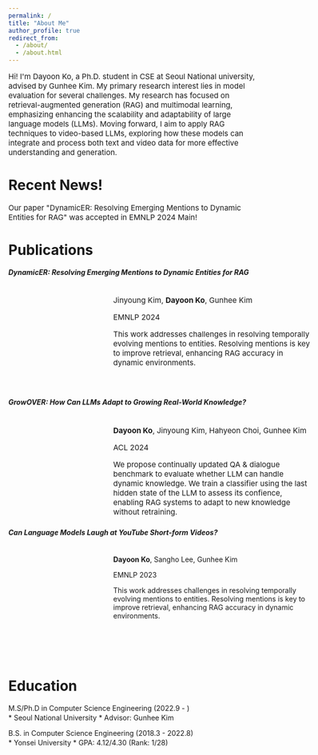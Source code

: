 ```yaml
---
permalink: /
title: "About Me"
author_profile: true
redirect_from: 
  - /about/
  - /about.html
---
```


<p style="font-size:15px;">Hi! I'm Dayoon Ko, a Ph.D. student in CSE at Seoul National university, advised by Gunhee Kim. My primary research interest lies in model evaluation for several challenges.  My research has focused on retrieval-augmented generation (RAG) and multimodal learning, emphasizing enhancing the scalability and adaptability of large language models (LLMs). Moving forward, I aim to apply RAG techniques to video-based LLMs, exploring how these models can integrate and process both text and video data for more effective understanding and generation.</p>

Recent News!
======
<p style="font-size:15px;">Our paper "DynamicER: Resolving Emerging Mentions to Dynamic Entities for RAG" was accepted in EMNLP 2024 Main!</p>

Publications
======
<h5 style="margin-top:0px">DynamicER: Resolving Emerging Mentions to Dynamic Entities for RAG</h5>
<div class="pub_item" style="display: inline-flex; padding-bottom:20px;">
  <div class="pub_img" style="height:200px; width:200px; object-fit:cover;">
    <img src="https://dayoon-ko.github.io/images/dynamicer.png" alt="">
  </div>
  <div class="pub_detail" style="margin-left:10px; width:400px">
    <p style="font-size:15px; margin-bottom:2px">Jinyoung Kim, <b>Dayoon Ko</b>, Gunhee Kim</p>
    <p style="font-size:15px; margin-bottom:2px">EMNLP 2024</p>
    <p style="font-size:15px; margin-bottom:2px">This work addresses challenges in resolving temporally evolving mentions to entities. Resolving mentions is key to improve retrieval, enhancing RAG accuracy in dynamic environments.</p>
  </div>
</div>

<h5 style="margin-top:0px">GrowOVER: How Can LLMs Adapt to Growing Real-World Knowledge?</h5>
<div class="pub_item" style="display: inline-flex; padding-bottom:20px;">
  <div class="pub_img" style="height:200px; width:200px; object-fit:cover;">
    <img src="https://dayoon-ko.github.io/images/dynamicer.png" alt="">
  </div>
  <div class="pub_detail" style="margin-left:10px; width:400px">
    <p style="font-size:15px; margin-bottom:2px"><b>Dayoon Ko</b>, Jinyoung Kim, Hahyeon Choi, Gunhee Kim</p>
    <p style="font-size:15px; margin-bottom:2px">ACL 2024</p>
    <p style="font-size:15px; margin-bottom:2px">We propose continually updated QA & dialogue benchmark to evaluate whether LLM can handle dynamic knowledge. We train a classifier using the last hidden state of the LLM to assess its confience, enabling RAG systems to adapt to new knowledge without retraining.</p>
  </div>
</div>

<h5 style="margin-top:0px">Can Language Models Laugh at YouTube Short-form Videos?</h5>
<div class="pub_item" style="display: inline-flex; padding-bottom:20px;">
  <div class="pub_img" style="height:200px; width:200px; object-fit:cover;">
    <img src="https://dayoon-ko.github.io/images/dynamicer.png" alt="">
  </div>
  <div class="pub_detail" style="margin-left:10px; width:400px">
    <p style="margin-bottom:2px"><b>Dayoon Ko</b>, Sangho Lee, Gunhee Kim</p>
    <p style="margin-bottom:2px">EMNLP 2023</p>
    <p style="margin-bottom:2px">This work addresses challenges in resolving temporally evolving mentions to entities. Resolving mentions is key to improve retrieval, enhancing RAG accuracy in dynamic environments.</p>
  </div>
</div>

Education
======
<p style="margin-bottom:2px">M.S/Ph.D in Computer Science Engineering (2022.9 - )</p>
* Seoul National University
* Advisor: Gunhee Kim

<p style="margin-bottom:2px">B.S. in Computer Science Engineering (2018.3 - 2022.8)</p>
* Yonsei University
* GPA: 4.12/4.30 (Rank: 1/28)
